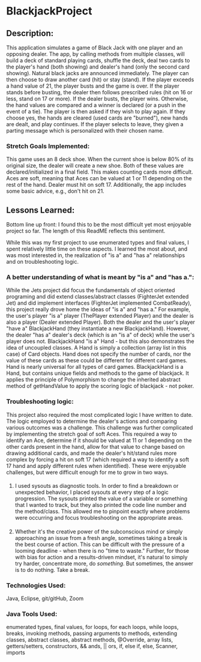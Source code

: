 # BlackjackProject

## Description: 
This application simulates a game of Black Jack with one player and an opposing dealer.  The app, by calling methods from multiple classes, will build a deck of standard playing cards, shuffle the deck, deal two cards to the player's hand (both showing) and dealer's hand (only the second card showing).  Natural black jacks are announced immediately.  The player can then choose to draw another card (hit) or stay (stand).  If the player exceeds a hand value of 21, the player busts and the game is over.  If the player stands before busting, the dealer then follows prescribed rules (hit on 16 or less, stand on 17 or more).  If the dealer busts, the player wins.  Otherwise, the hand values are compared and a winner is declared (or a push in the event of a tie).  The player is then asked if they wish to play again.  If they choose yes, the hands are cleared (used cards are "burned"), new hands are dealt, and play continues.  If the player selects to leave, they given a parting message which is personalized with their chosen name.  

### Stretch Goals Implemented:
This game uses an 8 deck shoe.  When the current shoe is below 80% of its original size, the dealer will create a new shoe.  Both of these values are declared/initialized in a final field.  This makes counting cards more difficult.  Aces are soft, meaning that Aces can be valued at 1 or 11 depending on the rest of the hand.  Dealer must hit on soft 17.  Additionally, the app includes some basic advice, e.g., don't hit on 21.  

## Lessons Learned:
Bottom line up front:  I found this to be the most difficult yet most enjoyable project so far.  The length of this ReadME reflects this sentiment.

While this was my first project to use enumerated types and final values, I spent relatively little time on these aspects.  I learned the most about, and was most interested in, the realization of "is a" and "has a" relationships and on troubleshooting logic.  

### A better understanding of what is meant by "is a" and "has a.":  
While the Jets project did focus the fundamentals of object oriented programing and did extend classes/abstract classes (FighterJet extended Jet) and did implement interfaces (FighterJet implemented CombatReady), this project really drove home the ideas of "is a" and "has a."  For example, the user's player "is a" player (ThePlayer extended Player) and the dealer is also a player (Dealer extended Player).  Both the dealer and the user's player "have a" BlackjackHand (they instantiate a new BlackjackHand).  However, the dealer "has a" dealer's deck (which is an "is a" of deck) while the user's player does not.  BlackjackHand "is a" Hand - but this also demonstrates the idea of uncoupled classes.  A Hand is simply a collection (array list in this case) of Card objects.  Hand does not specify the number of cards, nor the value of these cards as these could be different for different card games.  Hand is nearly universal for all types of card games.  BlackjackHand is a Hand, but contains unique fields and methods to the game of blackjack.  It applies the principle of Polymorphism to change the inherited abstract method of getHandValue to apply the scoring logic of blackjack - not poker.  

### Troubleshooting logic:  
This project also required the most complicated logic I have written to date.  The logic employed to determine the dealer's actions and comparing various outcomes was a challenge.  This challenge was further complicated by implementing the stretch goal of soft Aces.  This required a way to identify an Ace, determine if it should be valued at 11 or 1 depending on the other cards present in the hand, allow for that value to change based on drawing additional cards, and made the dealer's hit/stand rules more complex by forcing a hit on soft 17 (which required a way to identify a soft 17 hand and apply different rules when identified).  These were enjoyable challenges, but were difficult enough for me to grow in two ways.  

####
1) I used sysouts as diagnostic tools.  In order to find a breakdown or unexpected behavior, I placed sysouts at every step of a logic progression.  The sysouts printed the value of a variable or something that I wanted to track, but they also printed the code line number and the method/class.  This allowed me to pinpoint exactly where problems were occurring and focus troubleshooting on the appropriate areas.  

####
2) Whether it's the creative power of the subconscious mind or simply approaching an issue from a fresh angle, sometimes taking a break is the best course of action.  This can be difficult with the pressure of a looming deadline - when there is no "time to waste."  Further, for those with bias for action and a results-driven mindset, it's natural to simply try harder, concentrate more, do *something*.  But sometimes, the answer is to do nothing.  Take a break.      

### Technologies Used:
Java, Eclipse, git/gitHub, Zoom

### Java Tools Used:
enumerated types, final values, for loops, for each loops, while loops, breaks, invoking methods, passing arguments to methods, extending classes, abstract classes, abstract methods, @Override, array lists, getters/setters, constructors, && ands, || ors, if, else if, else, Scanner, imports
